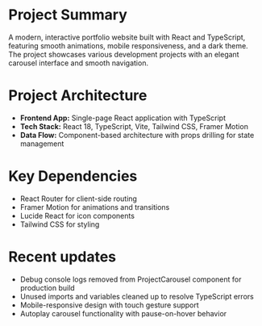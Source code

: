 # Project Summary

A modern, interactive portfolio website built with React and TypeScript, featuring smooth animations, mobile responsiveness, and a dark theme. The project showcases various development projects with an elegant carousel interface and smooth navigation.

# Project Architecture

- **Frontend App:** Single-page React application with TypeScript
- **Tech Stack:** React 18, TypeScript, Vite, Tailwind CSS, Framer Motion
- **Data Flow:** Component-based architecture with props drilling for state management

# Key Dependencies

- React Router for client-side routing
- Framer Motion for animations and transitions
- Lucide React for icon components
- Tailwind CSS for styling

# Recent updates

- Debug console logs removed from ProjectCarousel component for production build
- Unused imports and variables cleaned up to resolve TypeScript errors
- Mobile-responsive design with touch gesture support
- Autoplay carousel functionality with pause-on-hover behavior
